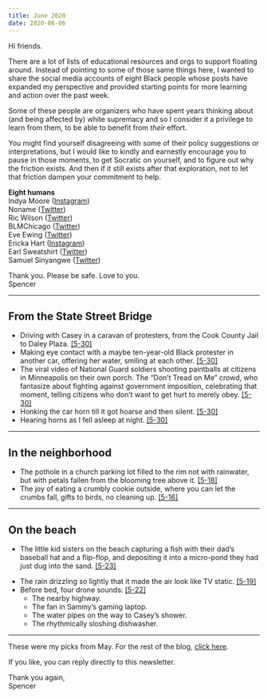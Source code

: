 ```yaml
---
title: June 2020
date: 2020-06-06
---
```


Hi friends.

There are a lot of lists of educational resources and orgs to support floating around. Instead of pointing to some of those same things here, I wanted to share the social media accounts of eight Black people whose posts have expanded my perspective and provided starting points for more learning and action over the past week.

Some of these people are organizers who have spent years thinking about (and being affected by) white supremacy and so I consider it a privilege to learn from them, to be able to benefit from *their* effort.

You might find yourself disagreeing with some of their policy suggestions or interpretations, but I would like to kindly and earnestly encourage you to pause in those moments, to get Socratic on yourself, and to figure out why the friction exists. And then if it still exists after that exploration, not to let that friction dampen your commitment to help.

**Eight humans**  
Indya Moore ([Instagram](https://www.instagram.com/indyamoore/))  
Noname ([Twitter](https://twitter.com/noname))  
Ric Wilson ([Twitter](https://twitter.com/RicWilson))  
BLMChicago ([Twitter](https://twitter.com/BLMChi))  
Eve Ewing ([Twitter](https://twitter.com/eveewing))  
Ericka Hart ([Instagram](https://www.instagram.com/ihartericka/))  
Earl Sweatshirt ([Twitter](https://twitter.com/earlxsweat))  
Samuel Sinyangwe ([Twitter](https://twitter.com/samswey))

Thank you. Please be safe. Love to you.  
Spencer

---

## From the State Street Bridge
* Driving with Casey in a caravan of protesters, from the Cook County Jail to Daley Plaza. <a href="{% link _observations/20200530.md %}" class="date-code">[5-30]</a>
* Making eye contact with a maybe ten-year-old Black protester in another car, offering her water, smiling at each other. <a href="{% link _observations/20200530.md %}" class="date-code">[5-30]</a>
* The viral video of National Guard soldiers shooting paintballs at citizens in Minneapolis on their own porch. The “Don’t Tread on Me” crowd, who fantasize about fighting against government imposition, celebrating that moment, telling citizens who don’t want to get hurt to merely obey. <a href="{% link _observations/20200530.md %}" class="date-code">[5-30]</a>
* Honking the car horn till it got hoarse and then silent. <a href="{% link _observations/20200530.md %}" class="date-code">[5-30]</a>
* Hearing horns as I fell asleep at night. <a href="{% link _observations/20200530.md %}" class="date-code">[5-30]</a>

***

## In the neighborhood
* The pothole in a church parking lot filled to the rim not with rainwater, but with petals fallen from the blooming tree above it. <a href="{% link _observations/20200518.md %}" class="date-code">[5-18]</a>
* The joy of eating a crumbly cookie outside, where you can let the crumbs fall, gifts to birds, no cleaning up. <a href="{% link _observations/20200516.md %}" class="date-code">[5-16]</a>

***

## On the beach
- The little kid sisters on the beach capturing a fish with their dad’s baseball hat and a flip-flop, and depositing it into a micro-pond they had just dug into the sand. <a href="{% link _observations/20200523.md %}" class="date-code">[5-23]</a>
* The rain drizzling so lightly that it made the air look like TV static. <a href="{% link _observations/20200519.md %}" class="date-code">[5-19]</a>
* Before bed, four drone sounds: <a href="{% link _observations/20200522.md %}" class="date-code">[5-22]</a>
	* The nearby highway.
	* The fan in Sammy’s gaming laptop.
	* The water pipes on the way to Casey’s shower.
	* The rhythmically sloshing dishwasher.

***

These were my picks from May. For the rest of the blog, [click here](https://spencertweedy.com/observations).

If you like, you can reply directly to this newsletter.

Thank you again,  
Spencer